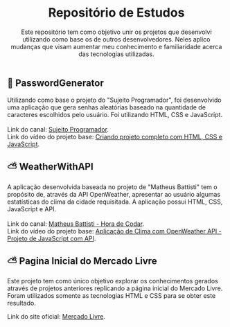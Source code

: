 <h1 align="center"> Repositório de Estudos</h1>

<p align="center">Este repositório tem como objetivo unir os projetos que desenvolvi utilizando como base os de outros desenvolvedores. Neles aplico mudanças que visam aumentar meu conhecimento e familiaridade acerca das tecnologias utilizadas.
<br/><br/>
<h2 align="left" font-size: 20> 🔐 PasswordGenerator</h2>

Utilizando como base o projeto do "Sujeito Programador", foi desenvolvido uma aplicação que gera senhas aleatórias baseado na quantidade de caracteres escolhidos pelo usuário. Foi utilizando HTML, CSS e JavaScript.
<br/><br/>
Link do canal: [Sujeito Programador](https://www.youtube.com/@Sujeitoprogramador).
<br/>
Link do vídeo do projeto base: [Criando projeto completo com HTML, CSS e JavaScript](https://youtu.be/i6t2jaRxos4).

<h2 align="left" font-size: 20> ⛅ WeatherWithAPI</h2>

A aplicação desenvolvida baseada no projeto de "Matheus Battisti" tem o propósito de, através da API OpenWeather, apresentar ao usuário algumas estatísticas do clima da cidade requisitada. A aplicação possui HTML, CSS, JavaScript e API.
<br/><br/>
Link do canal: [Matheus Battisti - Hora de Codar](https://www.youtube.com/@MatheusBattisti).
<br/>
Link do vídeo do projeto base: [Aplicação de Clima com OpenWeather API - Projeto de JavaScript com API](https://www.youtube.com/watch?v=VS8EBgPwsSU).

<h2 align="left" font-size: 20> ⛅ Pagina Inicial do Mercado Livre</h2>

Este projeto tem como único objetivo explorar os conhecimentos gerados através de projetos anteriores replicando a página inicial do Mercado Livre. Foram utilizados somente as tecnologias HTML e CSS para se obter este resultado.

Link do site oficial: [Mercado Livre](https://www.mercadolivre.com.br/).
<br/><br/>
